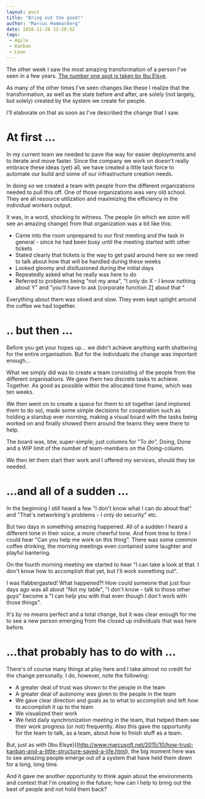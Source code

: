 ```yaml
---
layout: post
title: "Bring out the good!"
author: "Marcus Hammarberg"
date: 2016-11-28 12:20:52
tags:
 - Agile
 - Kanban
 - Lean
---
```


The other week I saw the most amazing transformation of a person I've seen in a few years. [The number one spot is taken by Ibu Elsye](http://www.marcusoft.net/2015/10/how-trust-kanban-and-a-little-structure-saved-a-life.html). 

As many of the other times I've seen changes like these I realize that the transformation, as well as the state before and after, are solely (not largely, but solely) created by the system we create for people. 

I'll elaborate on that as soon as I've described the change that I saw.

<a name='more'></a>

# At first ...

In my current team we needed to pave the way for easier deployments and to iterate and move faster. Since the company we work on doesn't really embrace these ideas (yet) all, we have created a little task force to automate our build and some of our infrastructure creation needs. 

In doing so we created a team with people from the different organizations needed to pull this off. One of those organizations was very old school. They are all resource utilization and maximizing the efficiency in the individual workers output. 

It was, in a word, shocking to witness. The people (in which we soon will see an amazing change) from that organization was a bit like this:

* Came into the room unprepared to our first meeting and the task in general - since he had been busy until the meeting started with other tickets
* Stated clearly that tickets is the way to get paid around here so we need to talk about how that will be handled during these weeks
* Looked gloomy and disillusioned during the initial days
* Repeatedly asked what he really was here to do
* Referred to problems being "not my area", "I only do X - I know nothing about Y" and "you'll have to ask [corporate function Z] about that "

Everything about them was siloed and slow. They even kept uptight around the coffee we had together.

# .. but then ...

Before you get your hopes up... we didn't achieve anything earth shattering for the entire organisation. But for the individuals the change was important enough...

What we simply did was to create a team consisting of the people from the different organisations. We gave them two discrete tasks to achieve. Together. As good as possible within the allocated time frame, which was ten weeks. 

We then went on to create a space for them to sit together (and implored them to do so), made some simple decisions for cooperation such as holding a standup ever morning, making a visual board with the tasks being worked on and finally showed them around the teams they were there to help. 

The board was, btw, super-simple; just columns for "To do", Doing, Done and a WIP limit of the number of team-members on the Doing-column. 

We then let them start their work and I offered my services, should they be needed. 

# ...and all of a sudden ...

In the beginning I still heard a few "I don't know what *I* can do about that" and "That's networking's problems - I only do security" etc. 

But two days in something amazing happened. All of a sudden I heard a different tone in their voice, a more cheerful tone. And from time to time I could hear "Can you help me work on this thing". There was some common coffee drinking, the morning meetings even contained some laughter and playful bantering.

On the fourth morning meeting we started to hear "I can take a look at that. I don't know how to accomplish that yet, but I'll work something out". 

I was flabbergasted! What happened?! How could someone that just four days ago was all about "Not my table", "I don't know - talk to those other guys" become a "I can help you with that even though I don't work with those things". 

It's by no means perfect and a total change, but it was clear enough for me to see a new person emerging from the closed up individuals that was here before. 

# ...that probably has to do with ...

There's of course many things at play here and I take almost no credit for the change personally. I do, however, note the following:

* A greater deal of trust was shown to the people in the team
* A greater deal of autonomy was given to the people in the team
* We gave clear direction and goals as to what to accomplish and left *how* to accomplish it up to the team
* We visualized their work
* We held daily synchronization meeting in the team, that helped them see their work progress (or not) frequently. Also this gave the opportunity for the team to talk, as a team, about how to finish stuff as a team.

But, just as with [Ibu Elsye]((http://www.marcusoft.net/2015/10/how-trust-kanban-and-a-little-structure-saved-a-life.html), the big moment here was to see amazing people emerge out of a system that have held them down for a long, long time. 

And it gave me another opportunity to think again about the environments and context that I'm creating in the future; how can I help to bring out the best of people and not hold them back?